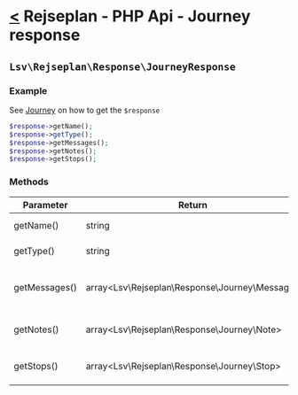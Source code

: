[<](../index.md) Rejseplan - PHP Api - Journey response
=============================================================

## `Lsv\Rejseplan\Response\JourneyResponse`

### Example

See [Journey](../Journey.md) on how to get the `$response`

```php
$response->getName();
$response->getType();
$response->getMessages();
$response->getNotes();
$response->getStops();
```

### Methods

| Parameter | Return | Description |
| --- | --- | --- |
| getName() | string | Name of the vehicle |
| getType() | string | Type of the vehicle |
| getMessages() | array<Lsv\Rejseplan\Response\Journey\Message> | Array of [messages](Journey/Message.md) for this journey |
| getNotes() | array<Lsv\Rejseplan\Response\Journey\Note> | Array of [notes](Journey/Note.md) for this journey |
| getStops() | array<Lsv\Rejseplan\Response\Journey\Stop> | Array of [stops](Journey/Stop.md) for this journey |
